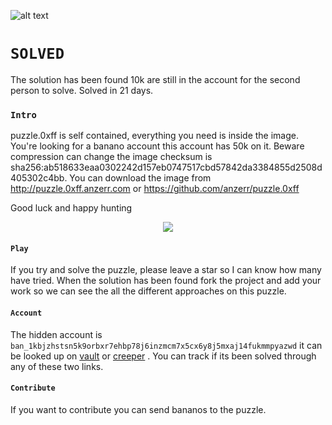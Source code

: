 
[logo]: https://banano.cc/assets/bananologo.svg "BANANO"
![alt text][logo]


# `SOLVED`
The solution has been found 10k are still in the account for the second person to solve. Solved in 21 days.

### `Intro`
puzzle.0xff is self contained, everything you need is inside the image. You're looking for a banano account this account has 50k on it.
Beware compression can change the image checksum is sha256:ab518633eaa0302242d157eb0747517cbd57842da3384855d2508d405302c4bb.
You can download the image from http://puzzle.0xff.anzerr.com or https://github.com/anzerr/puzzle.0xff

Good luck and happy hunting

<div style="text-align:center"><img src="https://o1070837300zuyhrokasoviy7tgpjfhsxgnr9al1.s3-eu-west-1.amazonaws.com/preview.png" /></div>

#### `Play`
If you try and solve the puzzle, please leave a star so I can know how many have tried. When the solution has been found fork the project and add your work so we can see the all the different approaches on this puzzle.

#### `Account`
The hidden account is `ban_1kbjzhstsn5k9orbxr7ehbp78j6inzmcm7x5cx6y8j5mxaj14fukmmpyazwd` it can be looked up on
[vault](https://vault.banano.co.in/account/ban_1kbjzhstsn5k9orbxr7ehbp78j6inzmcm7x5cx6y8j5mxaj14fukmmpyazwd)
or
[creeper](https://creeper.banano.cc/explorer/account/ban_1kbjzhstsn5k9orbxr7ehbp78j6inzmcm7x5cx6y8j5mxaj14fukmmpyazwd/history)
. You can track if its been solved through any of these two links.

#### `Contribute`
If you want to contribute you can send bananos to the puzzle.